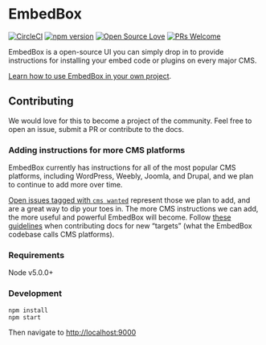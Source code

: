 # EmbedBox

[![CircleCI](https://circleci.com/gh/EagerIO/EmbedBox/tree/master.svg?style=svg)](https://circleci.com/gh/EagerIO/EmbedBox/tree/master)
[![npm version](https://badge.fury.io/js/embed-box.svg)](https://badge.fury.io/js/embed-box)
[![Open Source Love](https://badges.frapsoft.com/os/mit/mit.svg?v=102)](https://github.com/ellerbrock/open-source-badge/)
[![PRs Welcome](https://img.shields.io/badge/PRs-welcome-brightgreen.svg)](https://github.com/EagerIO/EmbedBox/issues?q=is%3Aissue+is%3Aopen+label%3A%22help+wanted%22)

EmbedBox is a open-source UI you can simply drop in to provide instructions for installing your embed code or plugins on every major CMS.

[Learn how to use EmbedBox in your own project](http://embedbox.io/).

## Contributing

We would love for this to become a project of the community.
Feel free to open an issue, submit a PR or contribute to the docs.

### Adding instructions for more CMS platforms

EmbedBox currently has instructions for all of the most popular CMS platforms, including WordPress, Weebly, Joomla, and Drupal, and we plan to continue to add more over time.

[Open issues tagged with `cms wanted`](https://github.com/EagerIO/EmbedBox/issues?q=is%3Aopen+is%3Aissue+label%3A%22cms+wanted%22) represent those we plan to add, and are a great way to dip your toes in. The more CMS instructions we can add, the more useful and powerful EmbedBox will become. Follow [these guidelines](https://github.com/EagerIO/EmbedBox/blob/master/docs/new-targets.md) when contributing docs for new “targets” (what the EmbedBox codebase calls CMS platforms).

### Requirements
Node v5.0.0+

### Development

```shell
npm install
npm start
```

Then navigate to <a href="http://localhost:9000" target="_blank">http://localhost:9000</a>
